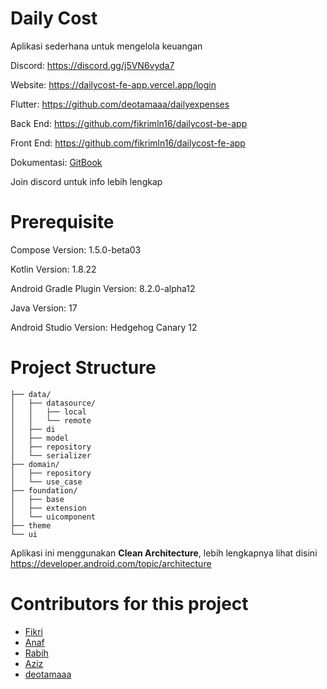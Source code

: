 # Daily Cost

Aplikasi sederhana untuk mengelola keuangan

Discord: https://discord.gg/j5VN6vyda7

Website: https://dailycost-fe-app.vercel.app/login

Flutter: https://github.com/deotamaaa/dailyexpenses

Back End: https://github.com/fikrimln16/dailycost-be-app

Front End: https://github.com/fikrimln16/dailycost-fe-app

Dokumentasi: [GitBook](https://anafthdev.gitbook.io/dailycost-android-documentation/)

Join discord untuk info lebih lengkap

# Prerequisite
Compose Version: 1.5.0-beta03

Kotlin Version: 1.8.22

Android Gradle Plugin Version: 8.2.0-alpha12

Java Version: 17

Android Studio Version: Hedgehog Canary 12

# Project Structure
```
├── data/
│   ├── datasource/
│   │   ├── local
│   │   └── remote
│   ├── di
│   ├── model
│   ├── repository
│   └── serializer
├── domain/
│   ├── repository
│   └── use_case
├── foundation/
│   ├── base
│   ├── extension
│   └── uicomponent
├── theme
└── ui
```

Aplikasi ini menggunakan **Clean Architecture**, lebih lengkapnya lihat disini https://developer.android.com/topic/architecture

# Contributors for this project
- [Fikri](https://twitter.com/maulanafikri455)
- [Anaf](https://twitter.com/anafthdev_)
- [Rabih]([https://github.com/RobyCigar](https://twitter.com/Robycigar))
- [Aziz](https://twitter.com/ihsanazz)
- [deotamaaa](https://github.com/deotamaaa)
